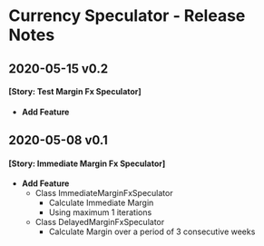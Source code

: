 # Currency Speculator - Release Notes

## 2020-05-15 v0.2
#### [Story: Test Margin Fx Speculator]
- **Add Feature**

## 2020-05-08 v0.1
#### [Story: Immediate Margin Fx Speculator]
- **Add Feature**
    - Class ImmediateMarginFxSpeculator
        - Calculate Immediate Margin
        - Using maximum 1 iterations
    - Class DelayedMarginFxSpeculator
       - Calculate Margin over a period of 3 consecutive weeks